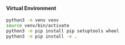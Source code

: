 #### Virtual Environment
```bash
python3 -m venv venv
source venv/bin/activate
python3 -m pip install pip setuptools wheel
python3 -m pip install -e .
```